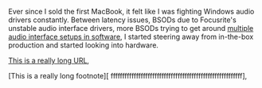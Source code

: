 Ever since I sold the first MacBook, it felt like I was fighting Windows audio drivers
constantly. Between latency issues, BSODs due to Focusrite's unstable audio interface
drivers, more BSODs trying to get around [multiple audio interface setups in software](
https://help.ableton.com/hc/en-us/articles/209071609-Using-Aggregate-Devices-and-multiple-audio-interfaces),
I started steering away from in-the-box production and started looking into hardware.

[This is a really long URL](
http://www.example.com/ssssssssssssssssssssssssssssssssssss),

[This is a really long footnote][
fffffffffffffffffffffffffffffffffffffffffffffffffffffffff],
